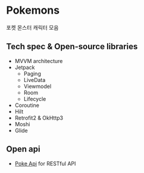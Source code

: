 # Pokemons

포켓 몬스터 캐릭터 모음

## Tech spec & Open-source libraries
- MVVM architecture
- Jetpack
	- Paging
	- LiveData
	- Viewmodel
	- Room
	- Lifecycle
- Coroutine
- Hilt
- Retrofit2 & OkHttp3
- Moshi
- Glide

## Open api
- [Poke Api](https://pokeapi.co/) for RESTful API
